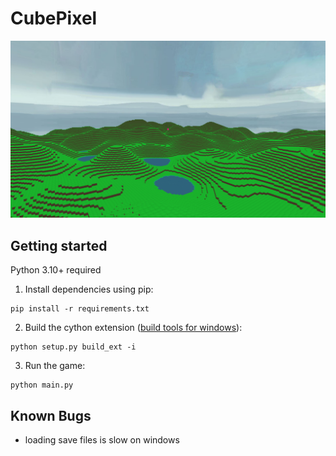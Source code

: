 # CubePixel

![](./screenshot.png)


## Getting started

Python 3.10+ required

1. Install dependencies using pip:
```
pip install -r requirements.txt
```
2. Build the cython extension ([build tools for windows](https://visualstudio.microsoft.com/downloads/#build-tools-for-visual-studio-2022)):
```
python setup.py build_ext -i
```
3. Run the game:
```
python main.py
```

## Known Bugs

- loading save files is slow on windows

